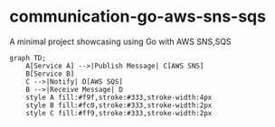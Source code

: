 # communication-go-aws-sns-sqs
A minimal project showcasing using Go with AWS SNS,SQS




```mermaid
graph TD;
    A[Service A] -->|Publish Message| C[AWS SNS]
    B[Service B]
    C -->|Notify| D[AWS SQS]
    B -->|Receive Message| D
    style A fill:#f9f,stroke:#333,stroke-width:4px
    style B fill:#fc0,stroke:#333,stroke-width:2px
    style C fill:#ff9,stroke:#333,stroke-width:2px
```